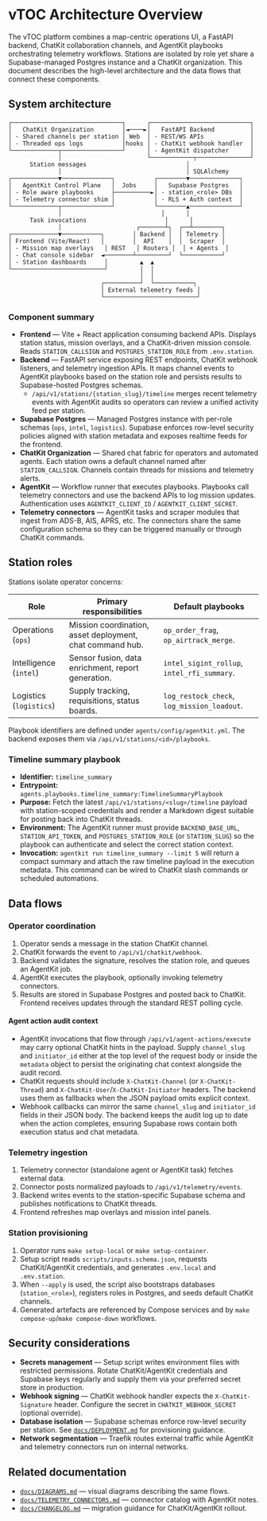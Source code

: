 # vTOC Architecture Overview

The vTOC platform combines a map-centric operations UI, a FastAPI backend, ChatKit collaboration channels, and AgentKit
playbooks orchestrating telemetry workflows. Stations are isolated by role yet share a Supabase-managed Postgres instance and a
ChatKit organization. This document describes the high-level architecture and the data flows that connect these components.

## System architecture

```
┌───────────────────────────────┐      ┌────────────────────────────┐
│   ChatKit Organization        │◄────►│   FastAPI Backend          │
│ - Shared channels per station │ Web  │ - REST/WS APIs             │
│ - Threaded ops logs           │hooks │ - ChatKit webhook handler  │
└─────────────┬─────────────────┘      │ - AgentKit dispatcher      │
              │                        └────────────┬───────────────┘
      Station messages                            │
              │                                   │ SQLAlchemy
┌─────────────▼──────────────┐           ┌────────▼──────────────┐
│   AgentKit Control Plane   │  Jobs     │   Supabase Postgres   │
│ - Role aware playbooks     ├──────────►│ - station_<role> DBs  │
│ - Telemetry connector shim │           │ - RLS + Auth context  │
└─────────────┬──────────────┘           └────────▲──────────────┘
              │                            │      │
      Task invocations                      │      │
              │                     ┌───────┴┐  ┌──┴────────┐
┌─────────────▼───────────┐        │ Backend │  │ Telemetry │
│ Frontend (Vite/React)   │        │  API    │  │  Scraper  │
│ - Mission map overlays   │ REST   │ Routers │  │ + Agents  │
│ - Chat console sidebar  ◄────────┴─────────┘  └───────────┘
│ - Station dashboards     │         ▲  ▲
└──────────────────────────┘         │  │
                                     │  │
                          ┌──────────┘  └───────────┐
                          │ External telemetry feeds │
                          └──────────────────────────┘
```

### Component summary

- **Frontend** — Vite + React application consuming backend APIs. Displays station status, mission overlays, and a ChatKit-driven
  mission console. Reads `STATION_CALLSIGN` and `POSTGRES_STATION_ROLE` from `.env.station`.
- **Backend** — FastAPI service exposing REST endpoints, ChatKit webhook listeners, and telemetry ingestion APIs. It maps channel
  events to AgentKit playbooks based on the station role and persists results to Supabase-hosted Postgres schemas.
  - `/api/v1/stations/{station_slug}/timeline` merges recent telemetry events with AgentKit audits so operators can review a
    unified activity feed per station.
- **Supabase Postgres** — Managed Postgres instance with per-role schemas (`ops`, `intel`, `logistics`). Supabase enforces
  row-level security policies aligned with station metadata and exposes realtime feeds for the frontend.
- **ChatKit Organization** — Shared chat fabric for operators and automated agents. Each station owns a default channel named
  after `STATION_CALLSIGN`. Channels contain threads for missions and telemetry alerts.
- **AgentKit** — Workflow runner that executes playbooks. Playbooks call telemetry connectors and use the backend APIs to log
  mission updates. Authentication uses `AGENTKIT_CLIENT_ID` / `AGENTKIT_CLIENT_SECRET`.
- **Telemetry connectors** — AgentKit tasks and scraper modules that ingest from ADS-B, AIS, APRS, etc. The connectors share the
  same configuration schema so they can be triggered manually or through ChatKit commands.

## Station roles

Stations isolate operator concerns:

| Role | Primary responsibilities | Default playbooks |
| --- | --- | --- |
| Operations (`ops`) | Mission coordination, asset deployment, chat command hub. | `op_order_frag`, `op_airtrack_merge`. |
| Intelligence (`intel`) | Sensor fusion, data enrichment, report generation. | `intel_sigint_rollup`, `intel_rfi_summary`. |
| Logistics (`logistics`) | Supply tracking, requisitions, status boards. | `log_restock_check`, `log_mission_loadout`. |

Playbook identifiers are defined under `agents/config/agentkit.yml`. The backend exposes them via `/api/v1/stations/<id>/playbooks`.

### Timeline summary playbook

- **Identifier:** `timeline_summary`
- **Entrypoint:** `agents.playbooks.timeline_summary:TimelineSummaryPlaybook`
- **Purpose:** Fetch the latest `/api/v1/stations/<slug>/timeline` payload with station-scoped credentials and render a Markdown
  digest suitable for posting back into ChatKit threads.
- **Environment:** The AgentKit runner must provide `BACKEND_BASE_URL`, `STATION_API_TOKEN`, and `POSTGRES_STATION_ROLE`
  (or `STATION_SLUG`) so the playbook can authenticate and select the correct station context.
- **Invocation:** `agentkit run timeline_summary --limit 5` will return a compact summary and attach the raw timeline payload in
  the execution metadata. This command can be wired to ChatKit slash commands or scheduled automations.

## Data flows

### Operator coordination

1. Operator sends a message in the station ChatKit channel.
2. ChatKit forwards the event to `/api/v1/chatkit/webhook`.
3. Backend validates the signature, resolves the station role, and queues an AgentKit job.
4. AgentKit executes the playbook, optionally invoking telemetry connectors.
5. Results are stored in Supabase Postgres and posted back to ChatKit. Frontend receives updates through the standard REST
   polling cycle.

#### Agent action audit context

- AgentKit invocations that flow through `/api/v1/agent-actions/execute` may carry optional ChatKit hints in the payload.
  Supply `channel_slug` and `initiator_id` either at the top level of the request body or inside the `metadata` object to
  persist the originating chat context alongside the audit record.
- ChatKit requests should include `X-ChatKit-Channel` (or `X-ChatKit-Thread`) and `X-ChatKit-User`/`X-ChatKit-Initiator`
  headers. The backend uses them as fallbacks when the JSON payload omits explicit context.
- Webhook callbacks can mirror the same `channel_slug` and `initiator_id` fields in their JSON body. The backend keeps the
  audit log up to date when the action completes, ensuring Supabase rows contain both execution status and chat metadata.

### Telemetry ingestion

1. Telemetry connector (standalone agent or AgentKit task) fetches external data.
2. Connector posts normalized payloads to `/api/v1/telemetry/events`.
3. Backend writes events to the station-specific Supabase schema and publishes notifications to ChatKit threads.
4. Frontend refreshes map overlays and mission intel panels.

### Station provisioning

1. Operator runs `make setup-local` or `make setup-container`.
2. Setup script reads `scripts/inputs.schema.json`, requests ChatKit/AgentKit credentials, and generates `.env.local` and
   `.env.station`.
3. When `--apply` is used, the script also bootstraps databases (`station_<role>`), registers roles in Postgres, and seeds
   default ChatKit channels.
4. Generated artefacts are referenced by Compose services and by `make compose-up`/`make compose-down` workflows.

## Security considerations

- **Secrets management** — Setup script writes environment files with restricted permissions. Rotate ChatKit/AgentKit credentials
  and Supabase keys regularly and supply them via your preferred secret store in production.
- **Webhook signing** — ChatKit webhook handler expects the `X-ChatKit-Signature` header. Configure the secret in
  `CHATKIT_WEBHOOK_SECRET` (optional override).
- **Database isolation** — Supabase schemas enforce row-level security per station. See
  [`docs/DEPLOYMENT.md`](DEPLOYMENT.md#multi-station-postgres-provisioning-with-supabase) for provisioning guidance.
- **Network segmentation** — Traefik routes external traffic while AgentKit and telemetry connectors run on internal networks.

## Related documentation

- [`docs/DIAGRAMS.md`](DIAGRAMS.md) — visual diagrams describing the same flows.
- [`docs/TELEMETRY_CONNECTORS.md`](TELEMETRY_CONNECTORS.md) — connector catalog with AgentKit notes.
- [`docs/CHANGELOG.md`](CHANGELOG.md) — migration guidance for ChatKit/AgentKit rollout.
